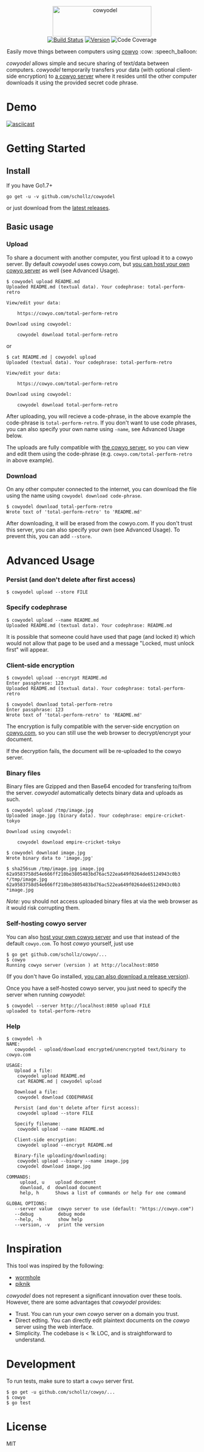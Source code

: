<p align="center">
<img
    src="logo.png"
    width="260" height="80" border="0" alt="cowyodel">
<br>
<a href="https://travis-ci.org/schollz/cowyodel"><img src="https://img.shields.io/travis/schollz/cowyodel.svg?style=flat-square" alt="Build Status"></a>
<a href="https://github.com/schollz/cowyodel/releases/latest"><img src="https://img.shields.io/badge/version-1.2.2-brightgreen.svg?style=flat-square" alt="Version"></a>
<img src="https://img.shields.io/badge/coverage-43%25-yellow.svg?style=flat-square" alt="Code Coverage">
</p>

<p align="center">Easily move things between computers using  <a href="https://github.com/schollz/cowyo">cowyo</a>  :cow: :speech_balloon:</p>

*cowyodel* allows simple and secure sharing of text/data between computers.  *cowyodel* temporarily transfers your data (with optional client-side encryption) to [a cowyo server](https://github.com/schollz/cowyo) where it resides until the other computer downloads it using the provided secret code phrase.

Demo
====

[![asciicast](demo.gif)](https://asciinema.org/a/Oq6enXjipBXqFcugqV7mSvdpR)

Getting Started
===============

## Install

If you have Go1.7+

```
go get -u -v github.com/schollz/cowyodel
```

or just download from the [latest releases](https://github.com/schollz/cowyodel/releases/latest).

## Basic usage 

### Upload

To share a document with another computer, you first upload it to a cowyo server. By default *cowyodel* uses cowyo.com, but [you can host your own cowyo server](https://github.com/schollz/cowyo) as well (see Advanced Usage).

```
$ cowyodel upload README.md
Uploaded README.md (textual data). Your codephrase: total-perform-retro

View/edit your data:

	https://cowyo.com/total-perform-retro

Download using cowyodel:

	cowyodel download total-perform-retro
```
or
```
$ cat README.md | cowyodel upload
Uploaded (textual data). Your codephrase: total-perform-retro

View/edit your data:

	https://cowyo.com/total-perform-retro

Download using cowyodel:

	cowyodel download total-perform-retro
```

After uploading, you will recieve a code-phrase, in the above example the code-phrase is `total-perform-retro`. If you don't want to use code phrases, you can also specify your own name using `-name`, see Advanced Usage below.

The uploads are fully compatible with [the cowyo server](https://cowyo.com), so you can view and edit them using the code-phrase (e.g.  `cowyo.com/total-perform-retro` in above example). 

### Download

On any other computer connected to the internet, you can download the file using the name using `cowyodel download code-phrase`.

```
$ cowyodel download total-perform-retro
Wrote text of 'total-perform-retro' to 'README.md'
```

After downloading, it will be erased from the cowyo.com. If you don't trust this server, you can also specify your own (see Advanced Usage). To prevent this, you can add `--store`.


Advanced Usage
===============

### Persist (and don't delete after first access)

```
$ cowyodel upload --store FILE
```


### Specify codephrase

```
$ cowyodel upload --name README.md
Uploaded README.md (textual data). Your codephrase: README.md
```

It is possible that someone could have used that page (and locked it) which would not allow that page to be used and a message "Locked, must unlock first" will appear.

### Client-side encryption

```
$ cowyodel upload --encrypt README.md
Enter passphrase: 123
Uploaded README.md (textual data). Your codephrase: total-perform-retro

$ cowyodel download total-perform-retro
Enter passphrase: 123
Wrote text of 'total-perform-retro' to 'README.md'
```

The encryption is fully compatible with the server-side encryption on [cowyo.com](https://cowyo.com), so you can still use the web browser to decrypt/encrypt your document.

If the decryption fails, the document will be re-uploaded to the cowyo server.

### Binary files

Binary files are Gzipped and then Base64 encoded for transfering to/from the server. *cowyodel* automatically detects binary data and uploads as such.

```
$ cowyodel upload /tmp/image.jpg
Uploaded image.jpg (binary data). Your codephrase: empire-cricket-tokyo

Download using cowyodel:

	cowyodel download empire-cricket-tokyo

$ cowyodel download image.jpg
Wrote binary data to 'image.jpg'

$ sha256sum /tmp/image.jpg image.jpg
62a9583758d54e666ff210be3805483bd76ac522ea649f0264de65124943c0b3 */tmp/image.jpg
62a9583758d54e666ff210be3805483bd76ac522ea649f0264de65124943c0b3 *image.jpg
```

_Note:_ you should not access uploaded binary files at via the web browser as it would risk corrupting them.

### Self-hosting cowyo server

You can also [host your own cowyo server](https://github.com/schollz/cowyo) and use that instead of the default `cowyo.com`. To host *cowyo* yourself, just use

```
$ go get github.com/schollz/cowyo/...
$ cowyo
Running cowyo server (version ) at http://localhost:8050
```

(If you don't have Go installed, [you can also download a release version](https://github.com/schollz/cowyo/releases/latest)).

Once you have a self-hosted cowyo server, you just need to specify the server when running *cowyodel*:

```
$ cowyodel --server http://localhost:8050 upload FILE
uploaded to total-perform-retro
```

### Help

```
$ cowyodel -h
NAME:
   cowyodel - upload/download encrypted/unencrypted text/binary to cowyo.com

USAGE:
   Upload a file:
    cowyodel upload README.md
    cat README.md | cowyodel upload
   
   Download a file:
    cowyodel download CODEPHRASE

   Persist (and don't delete after first access):
    cowyodel upload --store FILE

   Specify filename:
    cowyodel upload --name README.md

   Client-side encryption:
    cowyodel upload --encrypt README.md

   Binary-file uploading/downloading:
    cowyodel upload --binary --name image.jpg
    cowyodel download image.jpg

COMMANDS:
     upload, u    upload document
     download, d  download document
     help, h      Shows a list of commands or help for one command

GLOBAL OPTIONS:
   --server value  cowyo server to use (default: "https://cowyo.com")
   --debug         debug mode
   --help, -h      show help
   --version, -v   print the version
```


Inspiration
===========

This tool was inspired by the following:

- [wormhole](https://github.com/warner/magic-wormhole)
- [piknik](https://github.com/jedisct1/piknik)

*cowyodel* does not represent a significant innovation over these tools. However, there are some advantages that *cowyodel* provides:

- Trust. You can run your own *cowyo* server on a domain you trust.
- Direct edting. You can directly edit plaintext documents on the *cowyo* server using the web interface.
- Simplicity. The codebase is < 1k LOC, and is straightforward to understand.

Development
===========

To run tests, make sure to start a `cowyo` server first.

```
$ go get -u github.com/schollz/cowyo/...
$ cowyo
$ go test
```

License
========

MIT